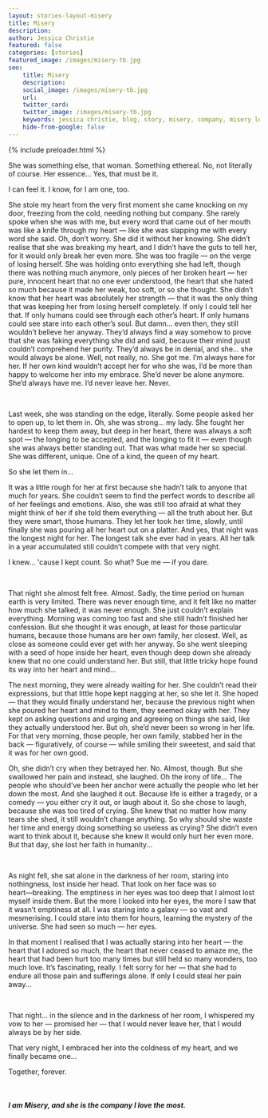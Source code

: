 ```yaml
---
layout: stories-layout-misery
title: Misery
description:
author: Jessica Christie
featured: false
categories: [stories]
featured_image: /images/misery-tb.jpg
seo:
    title: Misery
    description:
    social_image: /images/misery-tb.jpg
    url:
    twitter_card:
    twitter_image: /images/misery-tb.jpg
    keywords: jessica christie, blog, story, misery, company, misery loves company, betrayal, family, trust, hope, alone, cold, darkness, vow, promise, embrace, forever, together
    hide-from-google: false
---
```


{% include preloader.html %}

She was something else, that woman. Something ethereal. No, not literally of course. Her essence... Yes, that must be it.

I can feel it. I know, for I am one, too.

She stole my heart from the very first moment she came knocking on my door, freezing from the cold, needing nothing but company. She rarely spoke when she was with me, but every word that came out of her mouth was like a knife through my heart ― like she was slapping me with every word she said. Oh, don’t worry. She did it without her knowing. She didn’t realise that she was breaking my heart, and I didn’t have the guts to tell her, for it would only break her even more. She was too fragile ― on the verge of losing herself. She was holding onto everything she had left, though there was nothing much anymore, only pieces of her broken heart ― her pure, innocent heart that no one ever understood, the heart that she hated so much because it made her weak, too soft, or so she thought. She didn’t know that her heart was absolutely her strength ― that it was the only thing that was keeping her from losing herself completely. If only I could tell her that. If only humans could see through each other’s heart. If only humans could see stare into each other’s soul. But damn… even then, they still wouldn’t believe her anyway. They’d always find a way somehow to prove that she was faking everything she did and said, because their mind juust couldn’t comprehend her purity. They’d always be in denial, and she… she would always be alone. Well, not really, no. She got me. I’m always here for her. If her own kind wouldn’t accept her for who she was, I’d be more than happy to welcome her into my embrace. She’d never be alone anymore. She’d always have me. I’d never leave her. Never.

&nbsp;

Last week, she was standing on the edge, literally. Some people asked her to open up, to let them in. Oh, she was strong… my lady. She fought her hardest to keep them away, but deep in her heart, there was always a soft spot ― the longing to be accepted, and the longing to fit it ― even though she was always better standing out. That was what made her so special. She was different, unique. One of a kind, the queen of my heart.

So she let them in...

It was a little rough for her at first because she hadn’t talk to anyone that much for years. She couldn’t seem to find the perfect words to describe all of her feelings and emotions. Also, she was still too afraid at what they might think of her if she told them everything ― all the truth about her. But they were smart, those humans. They let her took her time, slowly, until finally she was pouring all her heart out on a platter. And yes, that night was the longest night for her. The longest talk she ever had in years. All her talk in a year accumulated still couldn’t compete with that very night.

I knew… 'cause I kept count. So what? Sue me ― if you dare.

&nbsp;

That night she almost felt free. Almost. Sadly, the time period on human earth is very limited. There was never enough time, and it felt like no matter how much she talked, it was never enough. She just couldn’t explain everything. Morning was coming too fast and she still hadn’t finished her confession. But she thought it was enough, at least for those particular humans, because those humans are her own family, her closest. Well, as close as someone could ever get with her anyway. So she went sleeping with a seed of hope inside her heart, even though deep down she already knew that no one could understand her. But still, that little tricky hope found its way into her heart and mind...

The next morning, they were already waiting for her. She couldn’t read their expressions, but that little hope kept nagging at her, so she let it. She hoped ― that they would finally understand her, because the previous night when she poured her heart and mind to them, they seemed okay with her. They kept on asking questions and urging and agreeing on things she said, like they actually understood her. But oh, she’d never been so wrong in her life. For that very morning, those people, her own family, stabbed her in the back ― figuratively, of course ― while smiling their sweetest, and said that it was for her own good.

Oh, she didn’t cry when they betrayed her. No. Almost, though. But she swallowed her pain and instead, she laughed. Oh the irony of life… The people who should’ve been her anchor were actually the people who let her down the most. And she laughed it out. Because life is either a tragedy, or a comedy ― you either cry it out, or laugh about it. So she chose to laugh, because she was too tired of crying. She knew that no matter how many tears she shed, it still wouldn’t change anything. So why should she waste her time and energy doing something so useless as crying? She didn’t even want to think about it, because she knew it would only hurt her even more. But that day, she lost her faith in humanity...

&nbsp;

As night fell, she sat alone in the darkness of her room, staring into nothingness, lost inside her head. That look on her face was so heart―breaking. The emptiness in her eyes was too deep that I almost lost myself inside them. But the more I looked into her eyes, the more I saw that it wasn’t emptiness at all. I was staring into a galaxy ― so vast and mesmerising. I could stare into them for hours, learning the mystery of the universe. She had seen so much ― her eyes.

In that moment I realised that I was actually staring into her heart ― the heart that I adored so much, the heart that never ceased to amaze me, the heart that had been hurt too many times but still held so many wonders, too much love. It’s fascinating, really. I felt sorry for her ― that she had to endure all those pain and sufferings alone. If only I could steal her pain away...

&nbsp;

That night... in the silence and in the darkness of her room, I whispered my vow to her ― promised her ― that I would never leave her, that I would always be by her side.

That very night, I embraced her into the coldness of my heart, and we finally became one...

Together, forever.

&nbsp;

##### I am Misery, and she is the company I love the most.

&nbsp;

&nbsp;

&nbsp;


